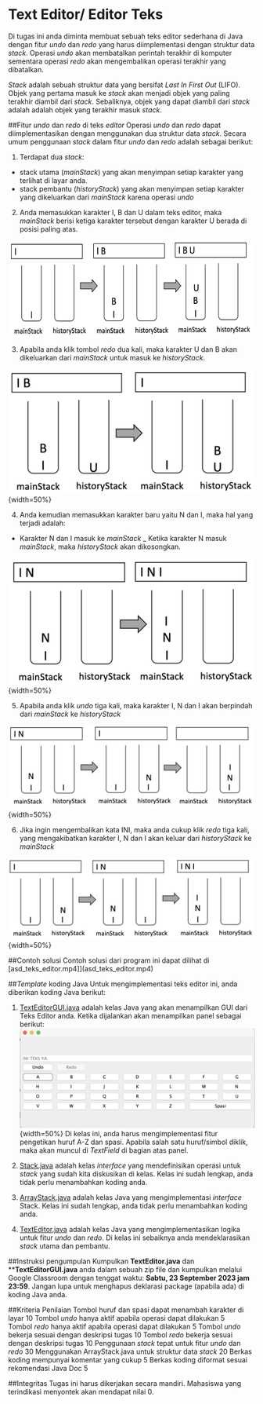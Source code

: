 # Text Editor/ Editor Teks

Di tugas ini anda diminta membuat sebuah teks editor sederhana di Java dengan fitur _undo_ dan _redo_ yang harus diimplementasi dengan struktur data _stack_. Operasi _undo_ akan membatalkan perintah terakhir di komputer sementara operasi _redo_ akan mengembalikan operasi terakhir yang dibatalkan. 

_Stack_ adalah sebuah struktur data yang bersifat _Last In First Out_ (LIFO). Objek yang pertama masuk ke _stack_ akan menjadi objek yang paling terakhir diambil dari _stack_. Sebaliknya, objek yang dapat diambil dari _stack_ adalah adalah objek yang terakhir masuk _stack_. 

##Fitur _undo_ dan _redo_ di teks _editor_
Operasi _undo_ dan _redo_ dapat diimplementasikan dengan menggunakan dua struktur data _stack_. Secara umum penggunaan _stack_ dalam fitur _undo_ dan _redo_ adalah sebagai berikut:
1. Terdapat dua _stack_: 
  - stack utama (_mainStack_) yang akan menyimpan setiap karakter yang terlihat di layar anda.
  - stack pembantu (_historyStack_) yang akan menyimpan setiap karakter yang dikeluarkan dari _mainStack_ karena operasi _undo_

2. Anda memasukkan karakter I, B dan U dalam teks editor, maka _mainStack_ berisi ketiga karakter tersebut dengan karakter U berada di posisi paling atas. 

<img align="center" src="fig/text_ibu.png" height="200" />


3. Apabila anda klik tombol _redo_ dua kali, maka karakter U dan B akan dikeluarkan dari _mainStack_ untuk masuk ke _historyStack_.

  ![langkah 1](fig/text_rem_bu.png){width=50%}

4. Anda kemudian memasukkan karakter baru yaitu N dan I, maka hal yang terjadi adalah:
 - Karakter N dan I masuk ke _mainStack_
 _ Ketika karakter N masuk _mainStack_, maka _historyStack_ akan dikosongkan.

  ![langkah 1](fig/text_add_ni.png){width=50%}

5. Apabila anda klik _undo_ tiga kali, maka karakter I, N dan I akan berpindah dari _mainStack_ ke _historyStack_

  ![langkah 1](fig/text_undo_ini.png){width=50%}

6. Jika ingin mengembalikan kata INI, maka anda cukup klik _redo_ tiga kali, yang mengakibatkan karakter I, N dan I akan keluar dari _historyStack_ ke _mainStack_

  ![langkah 1](fig/text_redo_ini.png){width=50%}


##Contoh solusi
Contoh solusi dari program ini dapat dilihat di [asd_teks_editor.mp4]](asd_teks_editor.mp4)

##_Template_ koding Java
Untuk mengimplementasi teks editor ini, anda diberikan koding Java berikut:
1. [TextEditorGUI.java](TextEditorGUI.java) adalah kelas Java yang akan menampilkan GUI dari Teks Editor anda. Ketika dijalankan akan menampilkan panel sebagai berikut:
![GUI](fig/gui.png){width=50%}
Di kelas ini, anda harus mengimplementasi fitur pengetikan huruf A-Z dan spasi. Apabila salah satu huruf/simbol diklik, maka akan muncul di _TextField_ di bagian atas panel. 

2. [Stack.java](Stack.java) adalah kelas _interface_ yang mendefinisikan operasi untuk _stack_ yang sudah kita diskusikan di kelas. Kelas ini sudah lengkap, anda tidak perlu menambahkan koding anda.

3. [ArrayStack.java](ArrayStack.java) adalah kelas Java yang mengimplementasi _interface_ Stack. Kelas ini sudah lengkap, anda tidak perlu menambahkan koding anda.

4. [TextEditor.java](TextEditor.java) adalah kelas Java yang mengimplementasikan logika untuk fitur _undo_ dan _redo_. Di kelas ini sebaiknya anda mendeklarasikan _stack_ utama dan pembantu. 


##Instruksi pengumpulan
Kumpulkan **TextEditor.java** dan ****TextEditorGUI.java** anda dalam sebuah zip file dan kumpulkan melalui Google Classroom dengan tenggat waktu: **Sabtu, 23 September 2023 jam 23:59**. Jangan lupa untuk menghapus deklarasi package (apabila ada) di koding Java anda.


##Kriteria Penilaian
Tombol huruf dan spasi dapat menambah karakter di layar  10
Tombol _undo_ hanya aktif apabila operasi dapat dilakukan 5  
Tombol _redo_ hanya aktif apabila operasi dapat dilakukan 5 
Tombol _undo_ bekerja sesuai dengan deskripsi tugas 10
Tombol _redo_ bekerja sesuai dengan deskripsi tugas 10
Penggunaan _stack_ tepat untuk fitur _undo_ dan _redo_ 30
Menggunakan ArrayStack.java untuk struktur data _stack_ 20
Berkas koding mempunyai komentar yang cukup 5
Berkas koding diformat sesuai rekomendasi Java Doc 5

##Integritas
Tugas ini harus dikerjakan secara mandiri. Mahasiswa yang terindikasi menyontek akan mendapat nilai 0.






